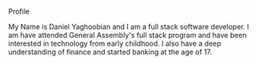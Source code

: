 Profile

My Name is Daniel Yaghoobian and I am a full stack software developer. I am have attended General Assembly's full stack program and have been interested in technology from early childhood. I also have a deep understanding of finance and started banking at the age of 17. 
